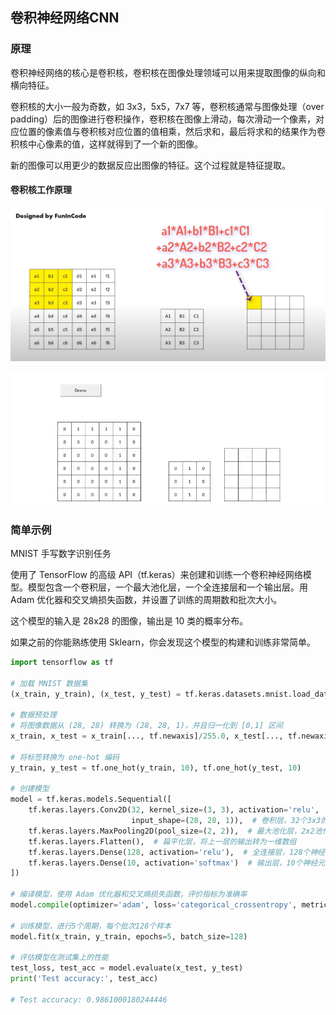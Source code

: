 ## 卷积神经网络CNN

### 原理

卷积神经网络的核心是卷积核，卷积核在图像处理领域可以用来提取图像的纵向和横向特征。

卷积核的大小一般为奇数，如 3x3，5x5，7x7 等，卷积核通常与图像处理（over padding）后的图像进行卷积操作，卷积核在图像上滑动，每次滑动一个像素，对应位置的像素值与卷积核对应位置的值相乘，然后求和，最后将求和的结果作为卷积核中心像素的值，这样就得到了一个新的图像。

新的图像可以用更少的数据反应出图像的特征。这个过程就是特征提取。

#### 卷积核工作原理

![img](/docs/卷积神经网络-卷积核工作原理.webp)

![img](/docs/卷积神经网络-卷积核工作原理动画.webp)

### 简单示例

MNIST 手写数字识别任务

使用了 TensorFlow 的高级 API（tf.keras）来创建和训练一个卷积神经网络模型。模型包含一个卷积层，一个最大池化层，一个全连接层和一个输出层。用 Adam 优化器和交叉熵损失函数，并设置了训练的周期数和批次大小。

这个模型的输入是 28x28 的图像，输出是 10 类的概率分布。

如果之前的你能熟练使用 Sklearn，你会发现这个模型的构建和训练非常简单。

```python showLineNumbers
import tensorflow as tf

# 加载 MNIST 数据集
(x_train, y_train), (x_test, y_test) = tf.keras.datasets.mnist.load_data()

# 数据预处理
# 将图像数据从 (28, 28) 转换为 (28, 28, 1)，并且归一化到 [0,1] 区间
x_train, x_test = x_train[..., tf.newaxis]/255.0, x_test[..., tf.newaxis]/255.0

# 将标签转换为 one-hot 编码
y_train, y_test = tf.one_hot(y_train, 10), tf.one_hot(y_test, 10)

# 创建模型
model = tf.keras.models.Sequential([
    tf.keras.layers.Conv2D(32, kernel_size=(3, 3), activation='relu',
                           input_shape=(28, 28, 1)),  # 卷积层，32个3x3的卷积核
    tf.keras.layers.MaxPooling2D(pool_size=(2, 2)),  # 最大池化层，2x2池化窗口
    tf.keras.layers.Flatten(),  # 扁平化层，将上一层的输出转为一维数组
    tf.keras.layers.Dense(128, activation='relu'),  # 全连接层，128个神经元
    tf.keras.layers.Dense(10, activation='softmax')  # 输出层，10个神经元，对应10个类别
])

# 编译模型，使用 Adam 优化器和交叉熵损失函数，评价指标为准确率
model.compile(optimizer='adam', loss='categorical_crossentropy', metrics=['accuracy'])

# 训练模型，进行5个周期，每个批次128个样本
model.fit(x_train, y_train, epochs=5, batch_size=128)

# 评估模型在测试集上的性能
test_loss, test_acc = model.evaluate(x_test, y_test)
print('Test accuracy:', test_acc)

# Test accuracy: 0.9861000180244446
```
